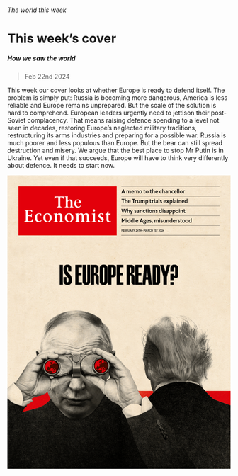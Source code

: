 ###### The world this week

# This week’s cover 

##### How we saw the world 

> Feb 22nd 2024 

This week our cover looks at whether Europe is ready to defend itself. The problem is simply put: Russia is becoming more dangerous, America is less reliable and Europe remains unprepared. But the scale of the solution is hard to comprehend. European leaders urgently need to jettison their post-Soviet complacency. That means raising defence spending to a level not seen in decades, restoring Europe’s neglected military traditions, restructuring its arms industries and preparing for a possible war. Russia is much poorer and less populous than Europe. But the bear can still spread destruction and misery. We argue that the best place to stop Mr Putin is in Ukraine. Yet even if that succeeds, Europe will have to think very differently about defence. It needs to start now.

![image](images/20240224_DE_UK.jpg) 



 


